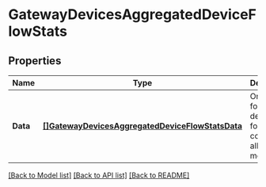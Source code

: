 # GatewayDevicesAggregatedDeviceFlowStats

## Properties
Name | Type | Description | Notes
------------ | ------------- | ------------- | -------------
**Data** | [**[]GatewayDevicesAggregatedDeviceFlowStatsData**](GatewayDevicesAggregatedDeviceFlowStats_data.md) | One object for each device flow found, containing all its metrics | [optional] [default to null]

[[Back to Model list]](../README.md#documentation-for-models) [[Back to API list]](../README.md#documentation-for-api-endpoints) [[Back to README]](../README.md)

